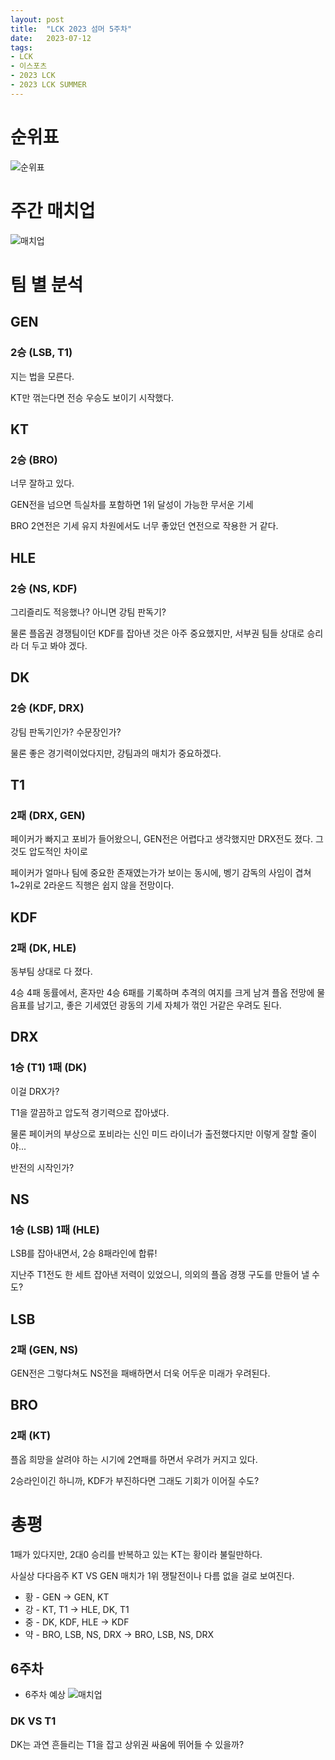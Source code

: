 ```yaml
---
layout: post
title:  "LCK 2023 섬머 5주차"
date:   2023-07-12
tags:
- LCK
- 이스포츠
- 2023 LCK
- 2023 LCK SUMMER
---
```


# 순위표

![순위표](../fan/img/2023/lck/summer_week5.jpg)

# 주간 매치업

![매치업](../fan/img/2023/lck/summer_week5_matchup.png)

# 팀 별 분석

## GEN

### 2승 (LSB, T1)

지는 법을 모른다.

KT만 꺾는다면 전승 우승도 보이기 시작했다.

## KT

### 2승 (BRO)

너무 잘하고 있다.

GEN전을 넘으면 득실차를 포함하면 1위 달성이 가능한 무서운 기세

BRO 2연전은 기세 유지 차원에서도 너무 좋았던 연전으로 작용한 거 같다.

## HLE

### 2승 (NS, KDF)

그리즐리도 적응했나? 아니면 강팀 판독기?

물론 플옵권 경쟁팀이던 KDF를 잡아낸 것은 아주 중요했지만, 서부권 팀들 상대로 승리라 더 두고 봐야 겠다.

## DK

### 2승 (KDF, DRX)

강팀 판독기인가? 수문장인가?

물론 좋은 경기력이었다지만, 강팀과의 매치가 중요하겠다.

## T1

### 2패 (DRX, GEN)

페이커가 빠지고 포비가 들어왔으니, GEN전은 어렵다고 생각했지만 DRX전도 졌다. 그것도 압도적인 차이로

페이커가 얼마나 팀에 중요한 존재였는가가 보이는 동시에, 벵기 감독의 사임이 겹쳐 1~2위로 2라운드 직행은 쉽지 않을 전망이다.

## KDF

### 2패 (DK, HLE)

동부팀 상대로 다 졌다.

4승 4패 동률에서, 혼자만 4승 6패를 기록하며 추격의 여지를 크게 남겨 플옵 전망에 물음표를 남기고, 좋은 기세였던 광동의 기세 자체가 꺾인 거같은 우려도 된다.


## DRX

### 1승 (T1) 1패 (DK)

이걸 DRX가?

T1을 깔끔하고 압도적 경기력으로 잡아냈다.

물론 페이커의 부상으로 포비라는 신인 미드 라이너가 출전했다지만 이렇게 잘할 줄이야...

반전의 시작인가?

## NS

### 1승 (LSB) 1패 (HLE)

LSB를 잡아내면서, 2승 8패라인에 합류!

지난주 T1전도 한 세트 잡아낸 저력이 있었으니, 의외의 플옵 경쟁 구도를 만들어 낼 수도?

## LSB

### 2패 (GEN, NS)

GEN전은 그렇다쳐도 NS전을 패배하면서 더욱 어두운 미래가 우려된다.

## BRO

### 2패 (KT)

플옵 희망을 살려야 하는 시기에 2연패를 하면서 우려가 커지고 있다.

2승라인이긴 하니까, KDF가 부진하다면 그래도 기회가 이어질 수도?


# 총평

1패가 있다지만, 2대0 승리를 반복하고 있는 KT는 황이라 불릴만하다.

사실상 다다음주 KT VS GEN 매치가 1위 쟁탈전이나 다름 없을 걸로 보여진다.

* 황 - GEN -> GEN, KT
* 강 - KT, T1 -> HLE, DK, T1
* 중 - DK, KDF, HLE -> KDF
* 약 - BRO, LSB, NS, DRX -> BRO, LSB, NS, DRX


## 6주차

* 6주차 예상
    ![매치업](../fan/img/2023/lck/summer_week6_matchup.png)

### DK VS T1

DK는 과연 흔들리는 T1을 잡고 상위권 싸움에 뛰어들 수 있을까?